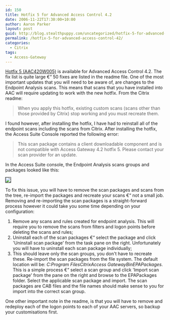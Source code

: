 ```yaml
---
id: 150
title: Hotfix 5 for Advanced Access Control 4.2
date: 2006-11-22T17:30:00+10:00
author: Aaron Parker
layout: post
guid: http://blog.stealthpuppy.com/uncategorized/hotfix-5-for-advanced-access-control-42
permalink: /hotfix-5-for-advanced-access-control-42/
categories:
  - Citrix
tags:
  - Access-Gateway
---
```

[Hotfix 5 (AAC420W005)](http://support.citrix.com/article/CTX110946) is available for Advanced Access Control 4.2. The fix list is quite large €“ 50 fixes are listed in the readme file. One of the most important updates that you will need to be aware of, are changes to the Endpoint Analysis scans. This means that scans that you have installed into AAC will require updating to work with the new hotfix. From the Citrix readme:

> When you apply this hotfix, existing custom scans (scans other than those provided by Citrix) stop working and you must recreate them.

I found however, after installing the hotfix, I have had to reinstall all of the endpoint scans including the scans from Citrix. After installing the hotfix, the Access Suite Console reported the following error:

> This scan package contains a client downloadable component and is not compatible with Access Gateway 4.2 hotfix 5. Please contact your scan provider for an update.

In the Access Suite console, the Endpoint Analysis scans groups and packages looked like this:

<img border="1" src="https://stealthpuppy.com/wp-content/uploads/2006/11/1000.14.193.EndpointAnalysis.png" /> 

To fix this issue, you will have to remove the scan packages and scans from the tree, re-import the packages and recreate your scans €“ not a small job. Removing and re-importing the scan packages is a straight-forward process however it could take you some time depending on your configuration:

  1. Remove any scans and rules created for endpoint analysis. This will require you to remove the scans from filters and logon points before deleting the scans and rules;
  2. Uninstall each of the scan packages €“ select the package and click 'Uninstall scan package' from the task pane on the right. Unfortunately you will have to uninstall each scan package individually;
  3. This should leave only the scan groups, you don't have to recreate these. Re-import the scan packages from the file system. The default location will be: _C:Program FilesCitrixAccess GatewayBinEPAPackages._ This is a simple process €“ select a scan group and click 'Import scan package' from the pane on the right and browse to the EPAPackages folder. Select the applicable scan package and import. The scan packages are CAB files and the file names should make sense to you for import into the correct scan group.

One other important note in the readme, is that you will have to remove and redeploy each of the logon points to each of your AAC servers, so backup your customisations first.
